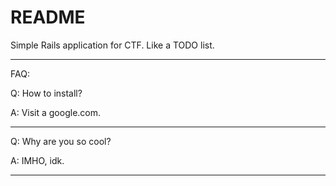 # README
Simple Rails application for CTF. Like a TODO list.
_______________________________
FAQ:



 Q: How to install?
 
 A: Visit a google.com.
_______________________________
 Q: Why are you so cool?
 
 A: IMHO, idk.
 ______________________________
